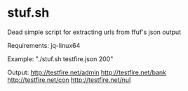# stuf.sh
Dead simple script for extracting urls from ffuf's json output

Requirements: jq-linux64

Example: 
"./stuf.sh testfire.json 200"

Output:
http://testfire.net/admin
http://testfire.net/bank
http://testfire.net/con
http://testfire.net/nul
